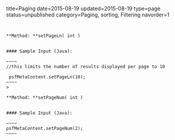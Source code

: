 title=Paging
date=2015-08-19
updated=2015-08-19
type=page
status=unpublished
category=Paging, sorting, Filtering
navorder=1
~~~~~~


**Method: **setPageLn( int )


#### Sample Input (Java):

~~~~
//this limits the number of results displayed per page to 10

 psfMetaContent.setPageLn(10);
~~~~
>

**Method: **setPageNum( int )


#### Sample Input (Java):

~~~~
psfMetaContent.setPageNum(2);
~~~~

